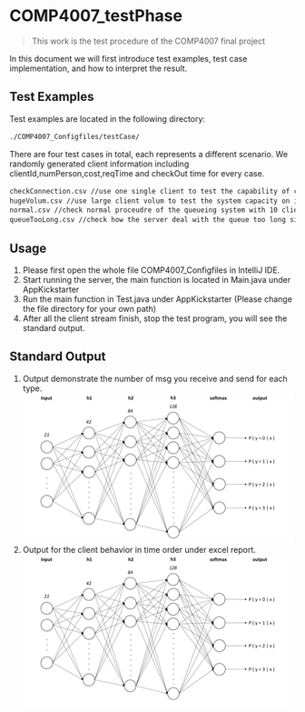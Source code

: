 # COMP4007_testPhase
> This work is the test procedure of the COMP4007 final project

In this document we will first introduce test examples, test case implementation, and how to interpret the result.

## Test Examples

Test examples are located in the following directory:
```sh
./COMP4007_Configfiles/testCase/
```
There are four test cases in total, each represents a different scenario. We randomly generated client information including clientId,numPerson,cost,reqTime and checkOut time for every case. 

```sh
checkConnection.csv //use one single client to test the capability of connection on the system.
hugeVolum.csv //use large client volum to test the system capacity on input flow.
normal.csv //check normal proceudre of the queueing system with 10 client as example.
queueTooLong.csv //check how the server deal with the queue too long situation.
```

## Usage
1. Please first open the whole file COMP4007_Configfiles in IntelliJ IDE.
2. Start running the server, the main function is located in Main.java under AppKickstarter
3. Run the main function in Test.java under AppKickstarter (Please change the file directory for your own path)
4. After all the client stream finish, stop the test program, you will see the standard output.

## Standard Output
1. Output demonstrate the number of msg you receive and send for each type.
![alt tag](https://raw.githubusercontent.com/MaureenZOU/traffic_prediction/master/dnn.png)
2. Output for the client behavior in time order under excel report. 
![alt tag](https://raw.githubusercontent.com/MaureenZOU/traffic_prediction/master/dnn.png)
